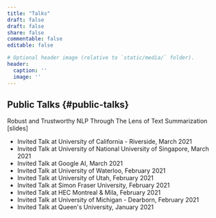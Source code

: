 ```yaml
---
title: "Talks"
draft: false
draft: false
share: false
commentable: false
editable: false

# Optional header image (relative to `static/media/` folder).
header:
  caption: ''
  image: ''
---
```



## Public Talks {#public-talks}

Robust and Trustworthy NLP Through The Lens of Text Summarization [slides]
- Invited Talk at University of California - Riverside, March 2021
- Invited Talk at University of National University of Singapore, March 2021
- Invited Talk at Google AI, March 2021
- Invited Talk at University of Waterloo, February 2021
- Invited Talk at University of Utah, February 2021
- Invited Talk at Simon Fraser University, February 2021
- Invited Talk at HEC Montreal & Mila, February 2021
- Invited Talk at University of Michigan - Dearborn, February 2021
- Invited Talk at Queen's University, January 2021


